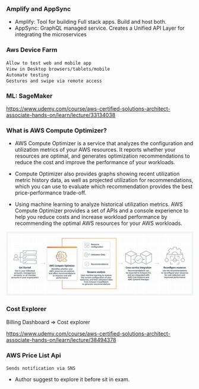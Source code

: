 ### Amplify and AppSync
  * Amplify:  Tool for building Full stack apps. Build and host both.
  * AppSync: GraphQL managed service. Creates a Unified API Layer for integrating the microservices

### Aws Device Farm
    Allow to test web and mobile app
    View in Desktop browsers/tablets/mobile
    Automate testing
    Gestures and swipe via remote access

### ML: SageMaker


https://www.udemy.com/course/aws-certified-solutions-architect-associate-hands-on/learn/lecture/33134038

### What is AWS Compute Optimizer?

* AWS Compute Optimizer is a service that analyzes the configuration and utilization metrics of your AWS resources. It reports whether your resources are optimal, and generates optimization recommendations to reduce the cost and improve the performance of your workloads. 

* Compute Optimizer also provides graphs showing recent utilization metric history data, as well as projected utilization for recommendations, which you can use to evaluate which recommendation provides the best price-performance trade-off. 

* Using machine learning to analyze historical utilization metrics. AWS Compute Optimizer provides a set of APIs and a console experience to help you reduce costs and increase workload performance by recommending the optimal AWS resources for your AWS workloads.


![Alt text](compute_optimizer.png)

### Cost Explorer

Billing Dashboard => Cost explorer

https://www.udemy.com/course/aws-certified-solutions-architect-associate-hands-on/learn/lecture/38494378


### AWS Price List Api
    Sends notification via SNS

* Author suggest to explore it before sit in exam.
